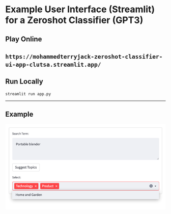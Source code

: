 # Example User Interface (Streamlit) for a Zeroshot Classifier (GPT3)

## Play Online

`https://mohammedterryjack-zeroshot-classifier-ui-app-clutsa.streamlit.app/`
---

## Run Locally
```
streamlit run app.py
```

---
## Example
![](img/example.png)
